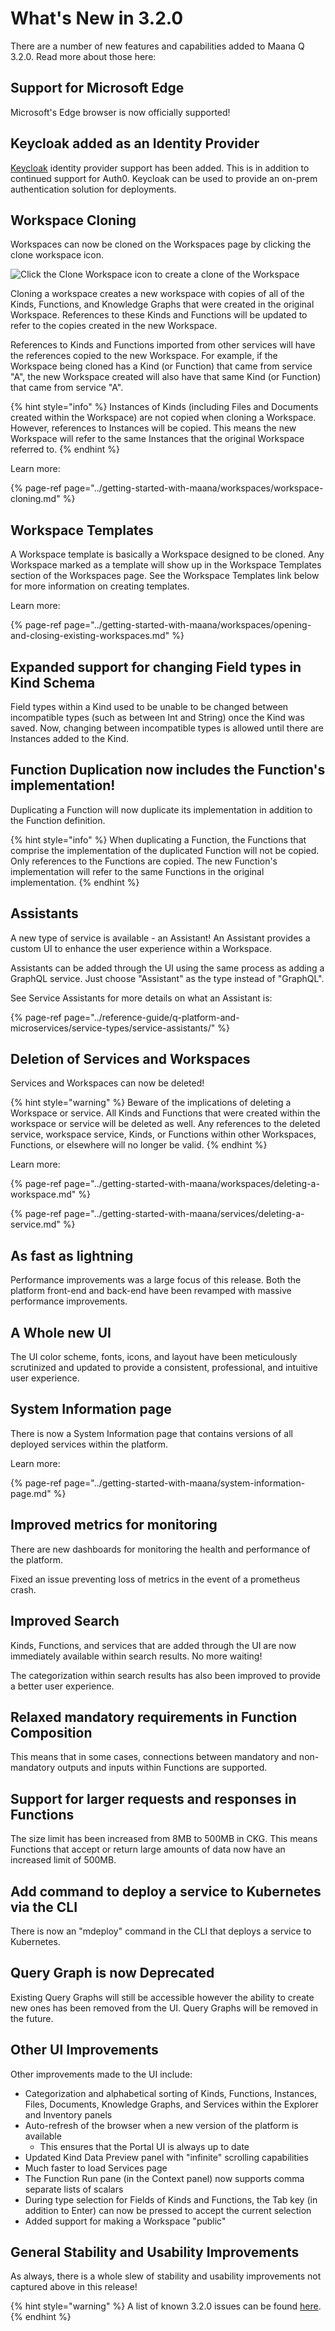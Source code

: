 # What's New in 3.2.0

There are a number of new features and capabilities added to Maana Q 3.2.0.  Read more about those here:

## Support for Microsoft Edge

Microsoft's Edge browser is now officially supported!

## **Keycloak added as an Identity Provider**

[Keycloak](https://www.keycloak.org/) identity provider support has been added. This is in addition to continued support for Auth0. Keycloak can be used to provide an on-prem authentication solution for deployments.

## Workspace Cloning

Workspaces can now be cloned on the Workspaces page by clicking the clone workspace icon. 

![Click the Clone Workspace icon to create a clone of the Workspace](https://maanaimages.blob.core.windows.net/maana-q-documentation/Product%20Guide/Cloning%20a%20Workspace.png)

Cloning a workspace creates a new workspace with copies of all of the Kinds, Functions, and Knowledge Graphs that were created in the original Workspace. References to these Kinds and Functions will be updated to refer to the copies created in the new Workspace.

References to Kinds and Functions imported from other services will have the references copied to the new Workspace. For example, if the Workspace being cloned has a Kind \(or Function\) that came from service "A", the new Workspace created will also have that same Kind \(or Function\) that came from service "A".

{% hint style="info" %}
Instances of Kinds \(including Files and Documents created within the Workspace\) are not copied when cloning a Workspace. However, references to Instances will be copied. This means the new Workspace will refer to the same Instances that the original Workspace referred to.
{% endhint %}

Learn more:

{% page-ref page="../getting-started-with-maana/workspaces/workspace-cloning.md" %}

## Workspace Templates

A Workspace template is basically a Workspace designed to be cloned. Any Workspace marked as a template will show up in the Workspace Templates section of the Workspaces page. See the Workspace Templates link below for more information on creating templates.

Learn more:

{% page-ref page="../getting-started-with-maana/workspaces/opening-and-closing-existing-workspaces.md" %}

## Expanded support for changing Field types in Kind Schema 

Field types within a Kind used to be unable to be changed between incompatible types \(such as between Int and String\) once the Kind was saved.  Now, changing between incompatible types is allowed until there are Instances added to the Kind.

## Function Duplication now includes the Function's implementation!

Duplicating a Function will now duplicate its implementation in addition to the Function definition.

{% hint style="info" %}
When duplicating a Function, the Functions that comprise the implementation of the duplicated Function will not be copied. Only references to the Functions are copied. The new Function's implementation will refer to the same Functions in the original implementation. 
{% endhint %}

## Assistants

A new type of service is available - an Assistant! An Assistant provides a custom UI to enhance the user experience within a Workspace.

Assistants can be added through the UI using the same process as adding a GraphQL service. Just choose "Assistant" as the type instead of "GraphQL".

See Service Assistants for more details on what an Assistant is:

{% page-ref page="../reference-guide/q-platform-and-microservices/service-types/service-assistants/" %}

## Deletion of Services and Workspaces

Services and Workspaces can now be deleted!

{% hint style="warning" %}
Beware of the implications of deleting a Workspace or service. All Kinds and Functions that were created within the workspace or service will be deleted as well. Any references to the deleted service, workspace service, Kinds, or Functions within other Workspaces, Functions, or elsewhere will no longer be valid.
{% endhint %}

Learn more:

{% page-ref page="../getting-started-with-maana/workspaces/deleting-a-workspace.md" %}

{% page-ref page="../getting-started-with-maana/services/deleting-a-service.md" %}

## As fast as lightning

Performance improvements was a large focus of this release. Both the platform front-end and back-end have been revamped with massive performance improvements.

## A Whole new UI

The UI color scheme, fonts, icons, and layout have been meticulously scrutinized and updated to provide a consistent, professional, and intuitive user experience.

## System Information page

There is now a System Information page that contains versions of all deployed services within the platform.

Learn more:

{% page-ref page="../getting-started-with-maana/system-information-page.md" %}

## Improved metrics for monitoring

There are new dashboards for monitoring the health and performance of the platform.

Fixed an issue preventing loss of metrics in the event of a prometheus crash.

## Improved Search

Kinds, Functions, and services that are added through the UI are now immediately available within search results. No more waiting!

The categorization within search results has also been improved to provide a better user experience.

## Relaxed mandatory requirements in Function Composition

This means that in some cases, connections between mandatory and non-mandatory outputs and inputs within Functions are supported.

## Support for larger requests and responses in Functions

The size limit has been increased from 8MB to 500MB in CKG. This means Functions that accept or return large amounts of data now have an increased limit of 500MB.

## Add command to deploy a service to Kubernetes via the CLI

There is now an "mdeploy" command in the CLI that deploys a service to Kubernetes.

## Query Graph is now Deprecated

Existing Query Graphs will still be accessible however the ability to create new ones has been removed from the UI. Query Graphs will be removed in the future.

## Other UI Improvements

Other improvements made to the UI include:

* Categorization and alphabetical sorting of Kinds, Functions, Instances, Files, Documents, Knowledge Graphs, and Services within the Explorer and Inventory panels
* Auto-refresh of the browser when a new version of the platform is available
  * This ensures that the Portal UI is always up to date
* Updated Kind Data Preview panel with "infinite" scrolling capabilities
* Much faster to load Services page
* The Function Run pane \(in the Context panel\) now supports comma separate lists of scalars
* During type selection for Fields of Kinds and Functions, the Tab key \(in addition to Enter\) can now be pressed to accept the current selection
* Added support for making a Workspace "public"

## General Stability and Usability Improvements

As always, there is a whole slew of stability and usability improvements not captured above in this release!

{% hint style="warning" %}
A list of known 3.2.0 issues can be found [here](v3.1.5-known-issues/).
{% endhint %}

